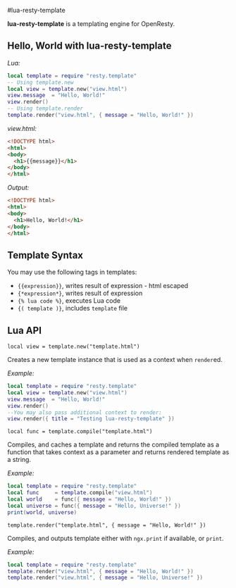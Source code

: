 #lua-resty-template

**lua-resty-template** is a templating engine for OpenResty.

## Hello, World with lua-resty-template

*Lua:*

```lua
local template = require "resty.template"
-- Using template.new
local view = template.new("view.html")
view.message  = "Hello, World!"
view.render()
-- Using template.render
template.render("view.html", { message = "Hello, World!" })
```

*view.html:*

```html
<!DOCTYPE html>
<html>
<body>
  <h1>{{message}}</h1>
</body>
</html>
```

*Output:*

```html
<!DOCTYPE html>
<html>
<body>
  <h1>Hello, World!</h1>
</body>
</html>
```

## Template Syntax

You may use the following tags in templates:

* `{{expression}}`, writes result of expression - html escaped
* `{*expression*}`, writes result of expression 
* `{% lua code %}`, executes Lua code
* `{( template )}`, includes `template` file

## Lua API

`local view = template.new("template.html")`

Creates a new template instance that is used as a context when `render`ed.

*Example:*

```lua
local template = require "resty.template"
local view = template.new("view.html")
view.message  = "Hello, World!"
view.render()
--You may also pass additional context to render:
view.render({ title = "Testing lua-resty-template" })
```

`local func = template.compile("template.html")`

Compiles, and caches a template and returns the compiled template as a function that takes context as a parameter and returns rendered template as a string.

*Example:*

```lua
local template = require "resty.template"
local func     = template.compile("view.html")
local world    = func({ message = "Hello, World!" })
local universe = func({ message = "Hello, Universe!" })
print(world, universe)
```

`template.render("template.html", { message = "Hello, World!" })`

Compiles, and outputs template either with `ngx.print` if available, or `print`.

*Example:*

```lua
local template = require "resty.template"
template.render("view.html", { message = "Hello, World!" })
template.render("view.html", { message = "Hello, Universe!" })
```
